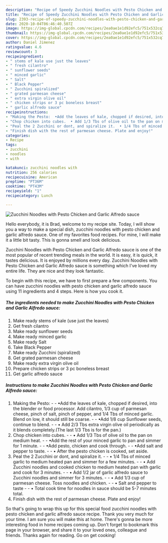 ```yaml
---
description: "Recipe of Speedy Zucchini Noodles with Pesto Chicken and Garlic Alfredo sauce"
title: "Recipe of Speedy Zucchini Noodles with Pesto Chicken and Garlic Alfredo sauce"
slug: 2393-recipe-of-speedy-zucchini-noodles-with-pesto-chicken-and-garlic-alfredo-sauce
date: 2020-10-04T06:46:40.507Z
image: https://img-global.cpcdn.com/recipes/2ea0ae1e1d92efc5/751x532cq70/zucchini-noodles-with-pesto-chicken-and-garlic-alfredo-sauce-recipe-main-photo.jpg
thumbnail: https://img-global.cpcdn.com/recipes/2ea0ae1e1d92efc5/751x532cq70/zucchini-noodles-with-pesto-chicken-and-garlic-alfredo-sauce-recipe-main-photo.jpg
cover: https://img-global.cpcdn.com/recipes/2ea0ae1e1d92efc5/751x532cq70/zucchini-noodles-with-pesto-chicken-and-garlic-alfredo-sauce-recipe-main-photo.jpg
author: Daniel Jimenez
ratingvalue: 4.6
reviewcount: 3
recipeingredient:
- " stems of kale use just the leaves"
- " fresh cilantro"
- " sunflower seeds"
- " minced garlic"
- " Salt"
- " Black Pepper"
- " Zucchini spiralized"
- " grated parmesan cheese"
- " extra virgin olive oil"
- " chicken strips or 3 pc boneless breast"
- " garlic alfredo sauce"
recipeinstructions:
- "Making the Pesto:  •Add the leaves of kale, chopped if desired, into the blender or food processor. Add cilantro, 1/3 cup of parmesan cheese, pinch of salt, pinch of pepper, and 1/4 Tbs of minced garlic. Blend on low, it should still be coarse.   •Add 1/8 cup Sunflower seeds, continue to blend.  • Add 2/3 Tbs extra virgin olive oil periodically as it blends completely.(The last 1/3 Tbs is for the pan.)"
- "Chop chicken into cubes.  • Add 1/3 Tbs of olive oil to the pan on medium heat.  •Add the rest of your minced garlic to pan and simmer for 1 minute.  •Add pesto, chicken and cook through.  •Add salt and pepper to taste.  • After the pesto chicken is cooked, set aside."
- "Peal the 2 Zucchini or dont, and spiralize it.  • 1/4 Tbs of minced garlic to medium heated pan and simmer for a few minutes.   • Add Zucchini noodles and cooked chicken to medium heated pan with garlic and cook for 3 minutes.  • Add 1/2 jar of garlic alfredo sauce to Zucchini noodles and simmer for 3 minutes.   • Add 1/3 cup of parmesan cheese. Toss noodles and chicken.  • Salt and pepper to taste  • Total cook time for noodles in sauce should be 5-7 minutes total."
- "Finish dish with the rest of parmesan cheese. Plate and enjoy!"
categories:
- Recipe
tags:
- zucchini
- noodles
- with

katakunci: zucchini noodles with 
nutrition: 256 calories
recipecuisine: American
preptime: "PT36M"
cooktime: "PT43M"
recipeyield: "1"
recipecategory: Lunch

---
```



![Zucchini Noodles with Pesto Chicken and Garlic Alfredo sauce](https://img-global.cpcdn.com/recipes/2ea0ae1e1d92efc5/751x532cq70/zucchini-noodles-with-pesto-chicken-and-garlic-alfredo-sauce-recipe-main-photo.jpg)

Hello everybody, it is Brad, welcome to my recipe site. Today, I will show you a way to make a special dish, zucchini noodles with pesto chicken and garlic alfredo sauce. One of my favorites food recipes. For mine, I will make it a little bit tasty. This is gonna smell and look delicious.



Zucchini Noodles with Pesto Chicken and Garlic Alfredo sauce is one of the most popular of recent trending meals in the world. It is easy, it is quick, it tastes delicious. It is enjoyed by millions every day. Zucchini Noodles with Pesto Chicken and Garlic Alfredo sauce is something which I've loved my entire life. They are nice and they look fantastic.


To begin with this recipe, we have to first prepare a few components. You can have zucchini noodles with pesto chicken and garlic alfredo sauce using 11 ingredients and 4 steps. Here is how you cook it.

<!--inarticleads1-->

##### The ingredients needed to make Zucchini Noodles with Pesto Chicken and Garlic Alfredo sauce:

1. Make ready  stems of kale (use just the leaves)
1. Get  fresh cilantro
1. Make ready  sunflower seeds
1. Make ready  minced garlic
1. Make ready  Salt
1. Take  Black Pepper
1. Make ready  Zucchini (spiralized)
1. Get  grated parmesan cheese
1. Make ready  extra virgin olive oil
1. Prepare  chicken strips or 3 pc boneless breast
1. Get  garlic alfredo sauce




<!--inarticleads2-->

##### Instructions to make Zucchini Noodles with Pesto Chicken and Garlic Alfredo sauce:

1. Making the Pesto: -  - •Add the leaves of kale, chopped if desired, into the blender or food processor. Add cilantro, 1/3 cup of parmesan cheese, pinch of salt, pinch of pepper, and 1/4 Tbs of minced garlic. Blend on low, it should still be coarse.  -  - •Add 1/8 cup Sunflower seeds, continue to blend. -  - • Add 2/3 Tbs extra virgin olive oil periodically as it blends completely.(The last 1/3 Tbs is for the pan.)
1. Chop chicken into cubes. -  - • Add 1/3 Tbs of olive oil to the pan on medium heat. -  - •Add the rest of your minced garlic to pan and simmer for 1 minute. -  - •Add pesto, chicken and cook through. -  - •Add salt and pepper to taste. -  - • After the pesto chicken is cooked, set aside.
1. Peal the 2 Zucchini or dont, and spiralize it. -  - • 1/4 Tbs of minced garlic to medium heated pan and simmer for a few minutes.  -  - • Add Zucchini noodles and cooked chicken to medium heated pan with garlic and cook for 3 minutes. -  - • Add 1/2 jar of garlic alfredo sauce to Zucchini noodles and simmer for 3 minutes.  -  - • Add 1/3 cup of parmesan cheese. Toss noodles and chicken. -  - • Salt and pepper to taste -  - • Total cook time for noodles in sauce should be 5-7 minutes total.
1. Finish dish with the rest of parmesan cheese. Plate and enjoy!




So that's going to wrap this up for this special food zucchini noodles with pesto chicken and garlic alfredo sauce recipe. Thank you very much for your time. I am sure you will make this at home. There's gonna be more interesting food in home recipes coming up. Don't forget to bookmark this page in your browser, and share it to your loved ones, colleague and friends. Thanks again for reading. Go on get cooking!

